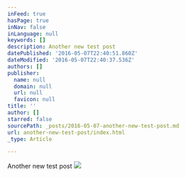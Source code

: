 ```yaml
---
inFeed: true
hasPage: true
inNav: false
inLanguage: null
keywords: []
description: Another new test post
datePublished: '2016-05-07T22:40:51.860Z'
dateModified: '2016-05-07T22:40:37.536Z'
authors: []
publisher:
  name: null
  domain: null
  url: null
  favicon: null
title: ''
author: []
starred: false
sourcePath: _posts/2016-05-07-another-new-test-post.md
url: another-new-test-post/index.html
_type: Article

---
```

Another new test post
![](https://the-grid-user-content.s3-us-west-2.amazonaws.com/c834d558-b622-4015-bb13-8a14b687bb8f.png)